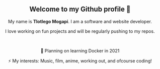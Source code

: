 
<div align="center">
<h2>Welcome to my Github profile 👋</h2>
</div>

<div align="center">

  <p>My name is <strong>Tlotlego Mogapi</strong>. I am a software and website developer. </p>
  <p>I love working on fun projects and will be regularly pushing to my repos. </p>

</div>

<div align="center">
  <br>
  <p>🤔 Planning on learning Docker in 2021</p>
  <p>⚡ My interests: Music, film, anime, working out, and ofcourse coding!</p>

</div>
